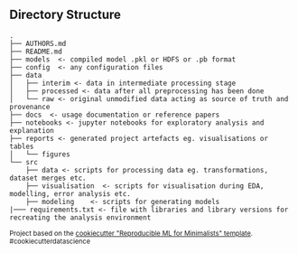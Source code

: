 Directory Structure
--------------------

    .
    ├── AUTHORS.md
    ├── README.md
    ├── models  <- compiled model .pkl or HDFS or .pb format
    ├── config  <- any configuration files
    ├── data
    │   ├── interim <- data in intermediate processing stage
    │   ├── processed <- data after all preprocessing has been done
    │   └── raw <- original unmodified data acting as source of truth and provenance
    ├── docs  <- usage documentation or reference papers
    ├── notebooks <- jupyter notebooks for exploratory analysis and explanation 
    ├── reports <- generated project artefacts eg. visualisations or tables
    │   └── figures
    └── src
        ├── data <- scripts for processing data eg. transformations, dataset merges etc. 
        ├── visualisation  <- scripts for visualisation during EDA, modelling, error analysis etc. 
        ├── modeling    <- scripts for generating models
    |─── requirements.txt <- file with libraries and library versions for recreating the analysis environment
   
<p><small>Project based on the <a target="_blank" href="https://github.com/jeannefukumaru/cookiecutter-ml">cookiecutter "Reproducible ML for Minimalists" template</a>. #cookiecutterdatascience</small></p>